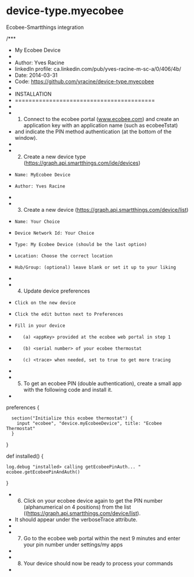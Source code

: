 device-type.myecobee
====================

Ecobee-Smartthings integration

/***
 *  My Ecobee Device
 *
 *  Author: Yves Racine
 *  linkedIn profile: ca.linkedin.com/pub/yves-racine-m-sc-a/0/406/4b/
 *  Date: 2014-03-31
 *  Code: https://github.com/yracine/device-type.myecobee
 *
 * INSTALLATION
 * =========================================
 *
 * 1) Connect to the ecobee portal (www.ecobee.com) and create an application key with an application name (such as ecobeeTstat)
 *    and indicate the PIN method authentication (at the bottom of the window).
 *
 * 2) Create a new device type (https://graph.api.smartthings.com/ide/devices)
 *     Name: MyEcobee Device
 *     Author: Yves Racine
 *    
 * 3) Create a new device (https://graph.api.smartthings.com/device/list)
 *     Name: Your Choice
 *     Device Network Id: Your Choice
 *     Type: My Ecobee Device (should be the last option)
 *     Location: Choose the correct location
 *     Hub/Group: (optional) leave blank or set it up to your liking
 *
 * 4) Update device preferences
 *     Click on the new device 
 *     Click the edit button next to Preferences
 *     Fill in your device 
 *        (a) <appKey> provided at the ecobee web portal in step 1
 *        (b) <serial number> of your ecobee thermostat
 *        (c) <trace> when needed, set to true to get more tracing
 *
 * 5) To get an ecobee PIN (double authentication), create a small app with the following code and install it.
 *
preferences {
    
 	  section("Initialize this ecobee thermostat") {
  	   	input "ecobee", "device.myEcobeeDevice", title: "Ecobee Thermostat"
	  }
 
}
 
def installed() {
    
    log.debug "installed> calling getEcobeePinAuth... "
    ecobee.getEcobeePinAndAuth()
}
 
 * 6) Click on your ecobee device again to get the PIN number (alphanumerical on 4 positions) from the list ((https://graph.api.smartthings.com/device/list). 
 *    It should appear under the verboseTrace attribute.
 *
 * 7) Go to the ecobee web portal within the next 9 minutes and enter your pin number under settings/my apps
 *
 * 8) Your device should now be ready to process your commands
 *
